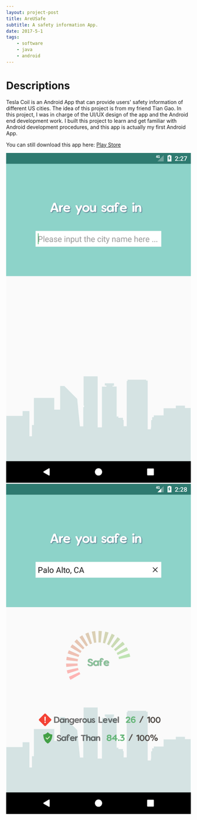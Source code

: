 ```yaml
---
layout: project-post
title: AreUSafe
subtitle: A safety information App.
date: 2017-5-1
tags:
    - software
    - java
    - android
---
```



# Descriptions
Tesla Coil is an Android App that can provide users' safety information of different US cities. The idea of this project is from my friend Tian Gao. In this project, I was in charge of the UI/UX design of the app and the Android end development work. I built this project to learn and get familiar with Android development procedures, and this app is actually my first Android App.

You can still download this app here:
[Play Store](https://play.google.com/store/apps/details?id=edu.ucsb.boning.jsontest)

<div class="row">
    <div class="col-md-6 d-flex">
        <img class="project-photo mx-auto my-2 my-md-4" src="/assets/img/projects/areusafe_1.jpg">
    </div>
    <div class="col-md-6 d-flex">
        <img class="project-photo mx-auto my-2 my-md-4" src="/assets/img/projects/areusafe_2.jpg">
    </div>
</div>


